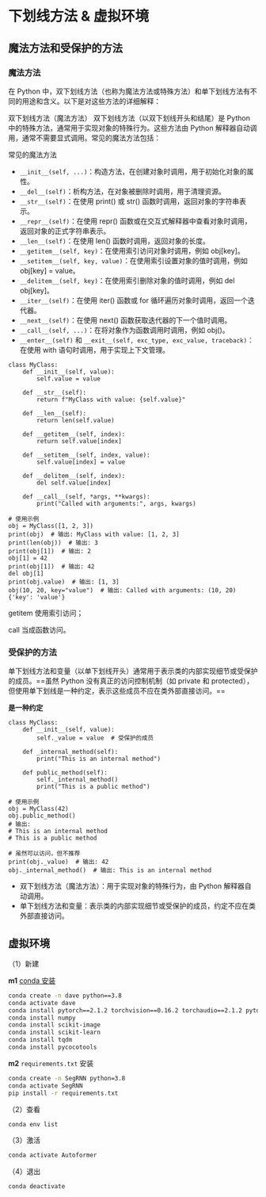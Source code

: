 # 下划线方法 & 虚拟环境

## 魔法方法和受保护的方法

### 魔法方法

在 Python 中，双下划线方法（也称为魔法方法或特殊方法）和单下划线方法有不同的用途和含义。以下是对这些方法的详细解释：

双下划线方法（魔法方法）
双下划线方法（以双下划线开头和结尾）是 Python 中的特殊方法，通常用于实现对象的特殊行为。这些方法由 Python 解释器自动调用，通常不需要显式调用。常见的魔法方法包括：

常见的魔法方法

- `__init__(self, ...)`：构造方法，在创建对象时调用，用于初始化对象的属性。
- `__del__(self)`：析构方法，在对象被删除时调用，用于清理资源。
- `__str__(self)`：在使用 print() 或 str() 函数时调用，返回对象的字符串表示。
- `__repr__(self)`：在使用 repr() 函数或在交互式解释器中查看对象时调用，返回对象的正式字符串表示。
- `__len__(self)`：在使用 len() 函数时调用，返回对象的长度。
- `__getitem__(self, key)`：在使用索引访问对象时调用，例如 obj[key]。
- `__setitem__(self, key, value)`：在使用索引设置对象的值时调用，例如 obj[key] = value。
- `__delitem__(self, key)`：在使用索引删除对象的值时调用，例如 del obj[key]。
- `__iter__(self)`：在使用 iter() 函数或 for 循环遍历对象时调用，返回一个迭代器。
- `__next__(self)`：在使用 next() 函数获取迭代器的下一个值时调用。
- `__call__(self, ...)`：在将对象作为函数调用时调用，例如 obj()。
- `__enter__(self)` 和 `__exit__(self, exc_type, exc_value, traceback)`：在使用 with 语句时调用，用于实现上下文管理。



```
class MyClass:
    def __init__(self, value):
        self.value = value

    def __str__(self):
        return f"MyClass with value: {self.value}"

    def __len__(self):
        return len(self.value)

    def __getitem__(self, index):
        return self.value[index]

    def __setitem__(self, index, value):
        self.value[index] = value

    def __delitem__(self, index):
        del self.value[index]

    def __call__(self, *args, **kwargs):
        print("Called with arguments:", args, kwargs)

# 使用示例
obj = MyClass([1, 2, 3])
print(obj)  # 输出: MyClass with value: [1, 2, 3]
print(len(obj))  # 输出: 3
print(obj[1])  # 输出: 2
obj[1] = 42
print(obj[1])  # 输出: 42
del obj[1]
print(obj.value)  # 输出: [1, 3]
obj(10, 20, key="value")  # 输出: Called with arguments: (10, 20) {'key': 'value'}
```

getitem 使用索引访问；

call 当成函数访问。

### 受保护的方法

单下划线方法和变量（以单下划线开头）通常用于表示类的内部实现细节或受保护的成员。==虽然 Python 没有真正的访问控制机制（如 private 和 protected），但使用单下划线是一种约定，表示这些成员不应在类外部直接访问。==

**是一种约定** 

```
class MyClass:
    def __init__(self, value):
        self._value = value  # 受保护的成员

    def _internal_method(self):
        print("This is an internal method")

    def public_method(self):
        self._internal_method()
        print("This is a public method")

# 使用示例
obj = MyClass(42)
obj.public_method()
# 输出:
# This is an internal method
# This is a public method

# 虽然可以访问，但不推荐
print(obj._value)  # 输出: 42
obj._internal_method()  # 输出: This is an internal method
```

- 双下划线方法（魔法方法）：用于实现对象的特殊行为，由 Python 解释器自动调用。
- 单下划线方法和变量：表示类的内部实现细节或受保护的成员，约定不应在类外部直接访问。

## 虚拟环境

（1）新建

**m1**  <u>conda 安装</u>

```bash
conda create -n dave python==3.8
conda activate dave
conda install pytorch==2.1.2 torchvision==0.16.2 torchaudio==2.1.2 pytorch-cuda=11.8 -c pytorch -c nvidia
conda install numpy
conda install scikit-image
conda install scikit-learn
conda install tqdm
conda install pycocotools
```

**m2**  `requirements.txt` 安装 

```bash
conda create -n SegRNN python=3.8
conda activate SegRNN
pip install -r requirements.txt
```

（2）查看

```bash
conda env list
```

（3）激活

```bash
conda activate Autoformer
```

（4）退出

```bash
conda deactivate
```

